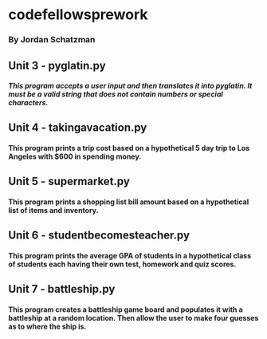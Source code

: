 # codefellowsprework

### By Jordan Schatzman

## Unit 3 - pyglatin.py
##### This program accepts a user input and then translates it into pyglatin.  It must be a valid string that does not contain numbers or special characters.

## Unit 4 - takingavacation.py
#### This program prints a trip cost based on a hypothetical 5 day trip to Los Angeles with $600 in spending money.

## Unit 5 - supermarket.py
#### This program prints a shopping list bill amount based on a hypothetical list of items and inventory.

## Unit 6 - studentbecomesteacher.py
####  This program prints the average GPA of students in a hypothetical class of students each having their own test, homework and quiz scores.

## Unit 7 - battleship.py
#### This program creates a battleship game board and populates it with a battleship at a random location.  Then allow the user to make four guesses as to where the ship is.

